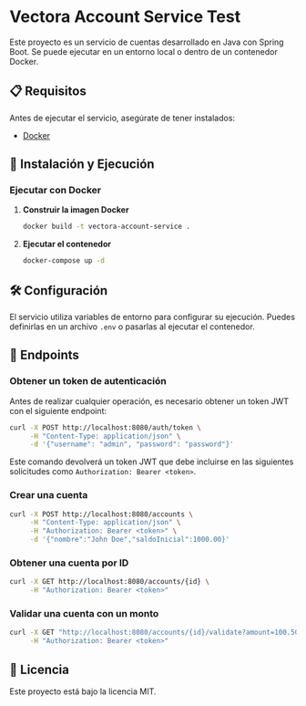 # Vectora Account Service Test

Este proyecto es un servicio de cuentas desarrollado en Java con Spring Boot. Se puede ejecutar en un entorno local o dentro de un contenedor Docker.

## 📋 Requisitos

Antes de ejecutar el servicio, asegúrate de tener instalados:

- [Docker](https://www.docker.com/)

## 🚀 Instalación y Ejecución


###  Ejecutar con Docker

1. **Construir la imagen Docker**
   ```bash
   docker build -t vectora-account-service .
   ```

2. **Ejecutar el contenedor**
   ```bash
   docker-compose up -d
   ```

## 🛠️ Configuración

El servicio utiliza variables de entorno para configurar su ejecución. Puedes definirlas en un archivo `.env` o pasarlas al ejecutar el contenedor.

## 📝 Endpoints

### Obtener un token de autenticación
Antes de realizar cualquier operación, es necesario obtener un token JWT con el siguiente endpoint:
```bash
curl -X POST http://localhost:8080/auth/token \
     -H "Content-Type: application/json" \
     -d '{"username": "admin", "password": "password"}'
```

Este comando devolverá un token JWT que debe incluirse en las siguientes solicitudes como `Authorization: Bearer <token>`.

### Crear una cuenta
```bash
curl -X POST http://localhost:8080/accounts \
     -H "Content-Type: application/json" \
     -H "Authorization: Bearer <token>" \
     -d '{"nombre":"John Doe","saldoInicial":1000.00}'
```

### Obtener una cuenta por ID
```bash
curl -X GET http://localhost:8080/accounts/{id} \
     -H "Authorization: Bearer <token>"
```

### Validar una cuenta con un monto
```bash
curl -X GET "http://localhost:8080/accounts/{id}/validate?amount=100.50" \
     -H "Authorization: Bearer <token>"
```

## 📜 Licencia

Este proyecto está bajo la licencia MIT.